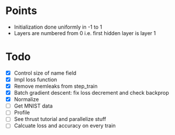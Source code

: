 # Points
* Initialization done uniformly in -1 to 1
* Layers are numbered from 0 i.e. first hidden layer is layer 1

# Todo
- [x] Control size of name field
- [x] Impl loss function
- [x] Remove memleaks from step_train
- [x] Batch gradient descent: fix loss decrement and check backprop
- [x] Normalize
- [ ] Get MNIST data
- [ ] Profile
- [ ] See thrust tutorial and parallelize stuff
- [ ] Calcuate loss and accuracy on every train
